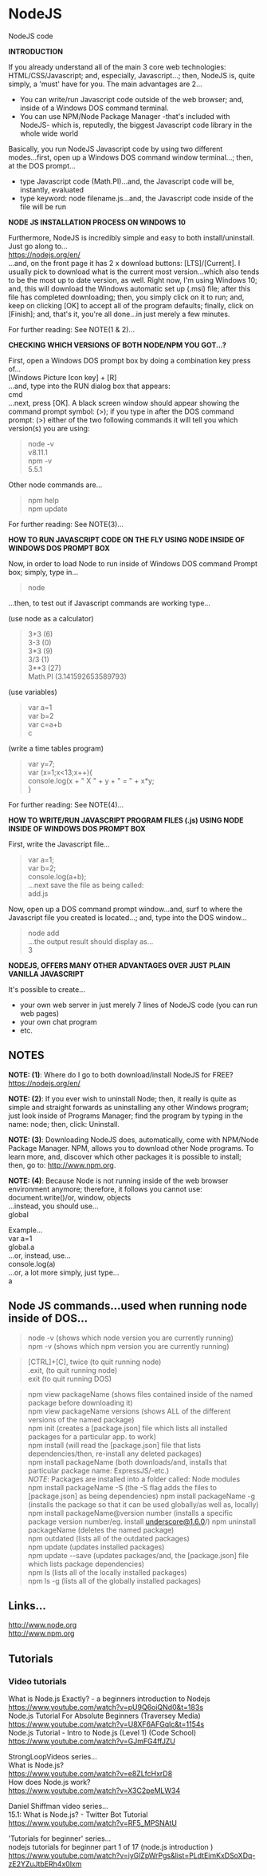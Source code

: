 # NodeJS
NodeJS code

**INTRODUCTION**    

If you already understand all of the main 3 core web technologies: HTML/CSS/Javascript; and, especially, Javascript...; then, NodeJS is, quite simply, a 'must' have for you. The main advantages are 2...  

- You can write/run Javascript code outside of the web browser; and, inside of a Windows DOS command terminal.  
- You can use NPM/Node Package Manager -that's included with NodeJS- which is, reputedly, the biggest Javascript code library in the whole wide world  

Basically, you run NodeJS Javascript code by using two different modes...first, open up a Windows DOS command window terminal...; then, at the DOS prompt...  

- type Javascript code (Math.PI)...and, the Javascript code will be, instantly, evaluated   
- type keyword: node filename.js...and, the Javascript code inside of the file will be run   

**NODE JS INSTALLATION PROCESS ON WINDOWS 10**    

Furthermore, NodeJS is incredibly simple and easy to both install/uninstall. Just go along to...  
https://nodejs.org/en/    
...and, on the front page it has 2 x download buttons: [LTS]/[Current]. I usually pick to download what is the current most version...which also tends to be the most up to date version, as well. Right now, I'm using Windows 10; and, this will download the Windows automatic set up (.msi) file; after this file has completed downloading; then, you simply click on it to run; and, keep on clicking [OK] to accept all of the program defaults; finally, click on [Finish]; and, that's it, you're all done...in just merely a few minutes.   

For further reading: See NOTE(1 & 2)...  

**CHECKING WHICH VERSIONS OF BOTH NODE/NPM YOU GOT...?**  

First, open a Windows DOS prompt box by doing a combination key press of...  
[Windows Picture Icon key] + [R]  
...and, type into the RUN dialog box that appears:    
cmd  
...next, press [OK]. A black screen window should appear showing the command prompt symbol: (>); if you type in after the DOS command prompt: (>) either of the two following commands it will tell you which version(s) you are using:  

> node -v  
v8.11.1  
> npm -v   
5.5.1  

Other node commands are...  
> npm help  
> npm update  

For further reading: See NOTE(3)...  

**HOW TO RUN JAVASCRIPT CODE ON THE FLY USING NODE INSIDE OF WINDOWS DOS PROMPT BOX**  

Now, in order to load Node to run inside of Windows DOS command Prompt box; simply, type in...

> node

...then, to test out if Javascript commands are working type...

(use node as a calculator)  
> 3+3 (6)       
> 3-3 (0)   
> 3*3 (9)    
> 3/3 (1)   
> 3**3 (27)    
> Math.PI (3.141592653589793)     

(use variables)  
> var a=1  
> var b=2  
> var c=a+b    
> c  

(write a time tables program)  
> var y=7;  
> var (x=1;x<13;x++){  
>  console.log(x + " X " + y + " = " + x*y;  
> }  

For further reading: See NOTE(4)...  

**HOW TO WRITE/RUN JAVASCRIPT PROGRAM FILES (.js) USING NODE INSIDE OF WINDOWS DOS PROMPT BOX**  

First, write the Javascript file...  

> var a=1;  
> var b=2;  
> console.log(a+b);  
...next save the file as being called:   
add.js  

Now, open up a DOS command prompt window...and, surf to where the Javascript file you created is located...; and, type into the DOS window...  
> node add  
...the output result should display as...  
3

**NODEJS, OFFERS MANY OTHER ADVANTAGES OVER JUST PLAIN VANILLA JAVASCRIPT**

It's possible to create...

- your own web server in just merely 7 lines of NodeJS code (you can run web pages)   
- your own chat program  
- etc.  

## NOTES

**NOTE: (1)**: Where do I go to both download/install NodeJS for FREE?  
https://nodejs.org/en/  

**NOTE: (2)**: If you ever wish to uninstall Node; then, it really is quite as simple and straight forwards as uninstalling any other Windows program; just look inside of Programs Manager; find the program by  typing in the name: node; then, click: Uninstall.

**NOTE: (3)**: Downloading NodeJS does, automatically, come with NPM/Node Package Manager. NPM, allows you to download other Node programs. To learn more, and, discover which other packages it is possible to install; then, go to: http://www.npm.org.

**NOTE: (4)**: Because Node is not running inside of the web browser environment anymore; therefore, it follows you cannot use: 
document.write()/or, window, objects  
...instead, you should use...  
global  

Example...  
var a=1  
global.a  
...or, instead, use...  
console.log(a)  
...or, a lot more simply, just type...  
a  

## Node JS commands...used when running node inside of DOS...  

> node -v   (shows which node version you are currently running)  
> npm -v    (shows which npm version you are currently running)  

> [CTRL]+[C], twice (to quit running node)      
> .exit, (to quit running node)  
> exit              (to quit running DOS)    

> npm view packageName (shows files contained inside of the named package before downloading it)  
> npm view packageName versions (shows ALL of the different versions of the named package)  
> npm init (creates a [package.json] file which lists all installed packages for a particular app. to work)    
> npm install (will read the [package.json] file that lists dependencies/then, re-install any deleted packages)  
> npm install packageName  (both downloads/and, installs that particular package name: ExpressJS/-etc.)  
  *NOTE*: Packages are installed into a folder called: Node modules  
> npm install packageName -S (the -S flag adds the files to [package.json] as being dependencies)
> npm install packageName -g (installs the package so that it can be used globally/as well as, locally)  
> npm install packageName@version number (installs a specific package version number/eg. install underscore@1.6.0/)
> npm uninstall packageName (deletes the named package)    
> npm outdated (lists all of the outdated packages)  
> npm update (updates installed packages)  
> npm update --save (updates packages/and, the [package.json] file which lists package dependencies)   
> npm ls  (lists all of the locally installed packages)  
> npm ls -g (lists all of the globally installed packages)  
 
## Links...

http://www.node.org  
http://www.npm.org  

## Tutorials

### Video tutorials

What is Node.js Exactly? - a beginners introduction to Nodejs  
https://www.youtube.com/watch?v=pU9Q6oiQNd0&t=183s  
Node.js Tutorial For Absolute Beginners (Traversey Media)  
https://www.youtube.com/watch?v=U8XF6AFGqlc&t=1154s   
Node.js Tutorial - Intro to Node.js (Level 1) (Code School)  
https://www.youtube.com/watch?v=GJmFG4ffJZU  

StrongLoopVideos series...  
What is Node.js?  
https://www.youtube.com/watch?v=e8ZLfcHxrD8     
How does Node.js work?  
https://www.youtube.com/watch?v=X3C2peMLW34  

Daniel Shiffman video series...  
15.1: What is Node.js? - Twitter Bot Tutorial  
https://www.youtube.com/watch?v=RF5_MPSNAtU  

'Tutorials for beginner' series...  
nodejs tutorials for beginner part 1 of 17 (node.js introduction )  
https://www.youtube.com/watch?v=iyGlZpWrPgs&list=PLdtEimKxDSoXDq-zE2YZuJtbERh4x0lxm  


